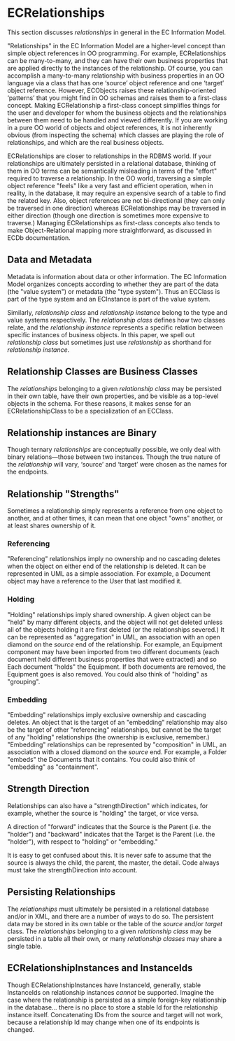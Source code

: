 # ECRelationships

This section discusses _relationships_ in general in the EC Information Model.

"Relationships" in the EC Information Model are a higher-level concept than simple object references in OO programming. For example, ECRelationships can be many-to-many, and they can have their own business properties that are applied directly to the instances of the relationship. Of course, you can accomplish a many-to-many relationship with business properties in an OO language via a class that has one ‘source’ object reference and one ‘target’ object reference. However, ECObjects raises these relationship-oriented ‘patterns’ that you might find in OO schemas and raises them to a first-class concept. Making ECRelationship a first-class concept simplifies things for the user and developer for whom the business objects and the relationships between them need to be handled and viewed differently. If you are working in a pure OO world of objects and object references, it is not inherently obvious (from inspecting the schema) which classes are playing the role of relationships, and which are the real business objects.

ECRelationships are closer to relationships in the RDBMS world. If your relationships are ultimately persisted in a relational database, thinking of them in OO terms can be semantically misleading in terms of the "effort" required to traverse a relationship. In the OO world, traversing a simple object reference "feels" like a very fast and efficient operation, when in reality, in the database, it may require an expensive search of a table to find the related key. Also, object references are not bi-directional (they can only be traversed in one direction) whereas ECRelationships may be traversed in either direction (though one direction is sometimes more expensive to traverse.) Managing ECRelationships as first-class concepts also tends to make Object-Relational mapping more straightforward, as discussed in ECDb documentation.

## Data and Metadata

Metadata is information about data or other information. The EC Information Model organizes concepts according to whether they are part of the data (the "value system") or metadata (the "type system"). Thus an ECClass is part of the type system and an ECInstance is part of the value system.

Similarly, _relationship_ _class_ and _relationship_ _instance_ belong to the type and value systems respectively. The _relationship class_ defines how two classes relate, and the _relationship instance_ represents a specific relation between specific instances of business objects. In this paper, we spell out _relationship_ _class_ but sometimes just use _relationship_ as shorthand for _relationship_ _instance_.

## Relationship Classes are Business Classes

The _relationships_ belonging to a given _relationship class_ may be persisted in their own table, have their own properties, and be visible as a top-level objects in the schema. For these reasons, it makes sense for an ECRelationshipClass to be a specialization of an ECClass.

## Relationship instances are Binary

Though ternary _relationships_ are conceptually possible, we only deal with binary relations—those between two instances. Though the true nature of the _relationship_ will vary, ‘source’ and ‘target’ were chosen as the names for the endpoints.

## Relationship "Strengths"

Sometimes a relationship simply represents a reference from one object to another, and at other times, it can mean that one object "owns" another, or at least shares ownership of it.

### Referencing

"Referencing" relationships imply no ownership and no cascading deletes when the object on either end of the relationship is deleted. It can be represented in UML as a simple association. For example, a Document object may have a reference to the User that last modified it.

### Holding

"Holding" relationships imply shared ownership. A given object can be "held" by many different objects, and the object will not get deleted unless all of the objects holding it are first deleted (or the relationships severed.) It can be represented as "aggregation" in UML, an association with an open diamond on the _source_ end of the relationship. For example, an Equipment component may have been imported from two different documents (each document held different business properties that were extracted) and so Each document "holds" the Equipment. If both documents are removed, the Equipment goes is also removed. You could also think of "holding" as "grouping".

### Embedding

"Embedding" relationships imply exclusive ownership and cascading deletes. An object that is the target of an "embedding" relationship may also be the target of other "referencing" relationships, but cannot be the target of any "holding" relationships (the ownership is exclusive, remember.) "Embedding" relationships can be represented by "composition" in UML, an association with a closed diamond on the _source_ end. For example, a Folder "embeds" the Documents that it contains. You could also think of "embedding" as "containment".

## Strength Direction

Relationships can also have a "strengthDirection" which indicates, for example, whether the source is "holding" the target, or vice versa.

A direction of "forward" indicates that the Source is the Parent (i.e. the "holder") and "backward" indicates that the Target is the Parent (i.e. the "holder"), with respect to "holding" or "embedding."

It is easy to get confused about this. It is never safe to assume that the source is always the child, the parent, the master, the detail. Code always must take the strengthDirection into account.

## Persisting Relationships

The _relationships_ must ultimately be persisted in a relational database and/or in XML, and there are a number of ways to do so. The persistent data may be stored in its own table or the table of the _source_ and/or _target_ class. The _relationships_ belonging to a given _relationship class_ may be persisted in a table all their own, or many _relationship_ _classes_ may share a single table.

## ECRelationshipInstances and InstanceIds

Though ECRelationshipInstances have InstanceId, generally, stable InstanceIds on relationship instances _cannot_ be supported. Imagine the case where the relationship is persisted as a simple foreign-key relationship in the database… there is no place to store a stable Id for the relationship instance itself. Concatenating IDs from the source and target will not work, because a relationship Id may change when one of its endpoints is changed.
